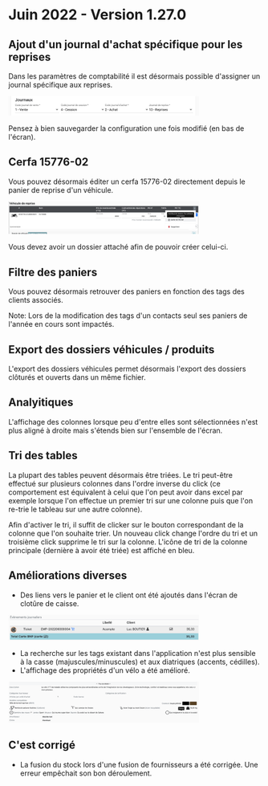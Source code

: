 # Juin 2022 - Version 1.27.0

## Ajout d'un journal d'achat spécifique pour les reprises

Dans les paramètres de comptabilité il est désormais possible d'assigner un journal spécifique aux reprises.

<img src="https://raw.githubusercontent.com/gear-group/release-notes/master/release-notes/1.27.0/tradein_journal.png" width="380px"/>

Pensez à bien sauvegarder la configuration une fois modifié (en bas de l'écran).

## Cerfa 15776-02

Vous pouvez désormais éditer un cerfa 15776-02 directement depuis le panier de reprise d'un véhicule.

<img src="https://raw.githubusercontent.com/gear-group/release-notes/master/release-notes/1.27.0/trade_in_cerfa.png" width="380px"/>

Vous devez avoir un dossier attaché afin de pouvoir créer celui-ci.

## Filtre des paniers

Vous pouvez désormais retrouver des paniers en fonction des tags des clients associés.

<div class="m-2 alert alert-warning">
Note: Lors de la modification des tags d'un contacts seul ses paniers de l'année en cours sont impactés.
</div>

## Export des dossiers véhicules / produits

L'export des dossiers véhicules permet désormais l'export des dossiers clôturés et ouverts dans un même fichier.

## Analyitiques

L'affichage des colonnes lorsque peu d'entre elles sont sélectionnées n'est plus aligné à droite mais s'étends bien sur l'ensemble de l'écran.

## Tri des tables

La plupart des tables peuvent désormais être triées. Le tri peut-être effectué sur plusieurs colonnes dans l'ordre inverse du click (ce comportement est équivalent à celui que l'on peut avoir dans excel par exemple lorsque l'on effectue un premier tri sur une colonne puis que l'on re-trie le tableau sur une autre colonne).

Afin d'activer le tri, il suffit de clicker sur le bouton correspondant de la colonne que l'on souhaite trier. Un nouveau click change l'ordre du tri et un troisième click supprime le tri sur la colonne. L'icône de tri de la colonne principale (dernière à avoir été triée) est affiché en bleu.

## Améliorations diverses

- Des liens vers le panier et le client ont été ajoutés dans l'écran de clotûre de caisse.

<img src="https://raw.githubusercontent.com/gear-group/release-notes/master/release-notes/1.27.0/cash_desk_links.png" width="380px"/>

- La recherche sur les tags existant dans l'application n'est plus sensible à la casse (majuscules/minuscules) et aux diatriques (accents, cédilles).
- L'affichage des propriétés d'un vélo a été amélioré.

<img src="https://raw.githubusercontent.com/gear-group/release-notes/master/release-notes/1.27.0/velo_props.png" width="380px"/>

## C'est corrigé

- La fusion du stock lors d'une fusion de fournisseurs a été corrigée. Une erreur empêchait son bon déroulement.
